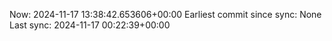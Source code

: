 Now: 2024-11-17 13:38:42.653606+00:00 Earliest commit since sync: None Last sync: 2024-11-17 00:22:39+00:00
